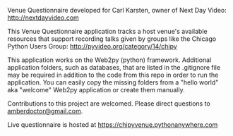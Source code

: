 Venue Questionnaire developed for Carl Karsten, owner of Next Day Video: http://nextdayvideo.com

This Venue Questionnaire application tracks a host venue's available resources that support recording talks given by groups like the Chicago Python Users Group: http://pyvideo.org/category/14/chipy

This application works on the Web2py (python) framework.  Additional application folders, such as databases, that are listed in the .gitignore file may be required in addition to the code from this repo in order to run the application.  You can easily copy the missing folders from a "hello world" aka "welcome" Web2py application or create them manually.

Contributions to this project are welcomed.  Please direct questions to amberdoctor@gmail.com.

Live questionnaire is hosted at https://chipyvenue.pythonanywhere.com
